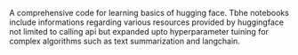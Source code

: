 A comprehensive code for learning basics of hugging face. Tbhe notebooks include informations regarding various resources provided by huggingface not limited to calling api but expanded upto hyperparameter tuining for complex algorithms such as text summarization and langchain.
